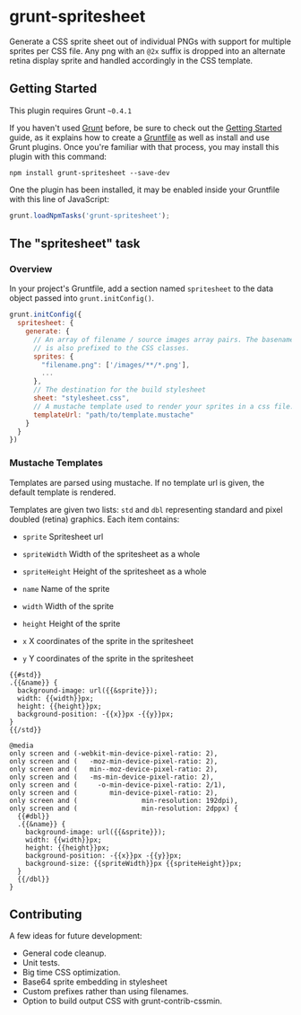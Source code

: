 # grunt-spritesheet

Generate a CSS sprite sheet out of individual PNGs with support for multiple sprites per CSS file. Any png with an `@2x` suffix is dropped into an alternate retina display sprite and handled accordingly in the CSS template.


## Getting Started
This plugin requires Grunt `~0.4.1`

If you haven't used [Grunt](http://gruntjs.com/) before, be sure to check out the [Getting Started](http://gruntjs.com/getting-started) guide, as it explains how to create a [Gruntfile](http://gruntjs.com/sample-gruntfile) as well as install and use Grunt plugins. Once you're familiar with that process, you may install this plugin with this command:

```shell
npm install grunt-spritesheet --save-dev
```

One the plugin has been installed, it may be enabled inside your Gruntfile with this line of JavaScript:

```js
grunt.loadNpmTasks('grunt-spritesheet');
```

## The "spritesheet" task

### Overview
In your project's Gruntfile, add a section named `spritesheet` to the data object passed into `grunt.initConfig()`. 

```js
grunt.initConfig({
  spritesheet: {
    generate: {
      // An array of filename / source images array pairs. The basename of the sprite file
      // is also prefixed to the CSS classes.
      sprites: {
        "filename.png": ['/images/**/*.png'],
        ...
      },
      // The destination for the build stylesheet
      sheet: "stylesheet.css",
      // A mustache template used to render your sprites in a css file. (Optional)
      templateUrl: "path/to/template.mustache"
    }
  }
})
```

### Mustache Templates

Templates are parsed using mustache. If no template url is given, the default template is rendered.

Templates are given two lists: `std` and `dbl` representing standard and pixel doubled (retina) graphics. Each item contains:

- `sprite`
Spritesheet url

- `spriteWidth`
Width of the spritesheet as a whole

- `spriteHeight`
Height of the spritesheet as a whole

- `name`
Name of the sprite

- `width` 
Width of the sprite

- `height`
Height of the sprite

- `x`
X coordinates of the sprite in the spritesheet

- `y`
Y coordinates of the sprite in the spritesheet



```
{{#std}}
.{{&name}} {
  background-image: url({{&sprite}});
  width: {{width}}px;
  height: {{height}}px;
  background-position: -{{x}}px -{{y}}px;
}
{{/std}}

@media
only screen and (-webkit-min-device-pixel-ratio: 2),
only screen and (   -moz-min-device-pixel-ratio: 2),
only screen and (   min--moz-device-pixel-ratio: 2),
only screen and (   -ms-min-device-pixel-ratio: 2),
only screen and (     -o-min-device-pixel-ratio: 2/1),
only screen and (        min-device-pixel-ratio: 2),
only screen and (                min-resolution: 192dpi),
only screen and (                min-resolution: 2dppx) { 
  {{#dbl}}
  .{{&name}} {
    background-image: url({{&sprite}});
    width: {{width}}px;
    height: {{height}}px;
    background-position: -{{x}}px -{{y}}px;
    background-size: {{spriteWidth}}px {{spriteHeight}}px;
  }
  {{/dbl}}
}
```



## Contributing
A few ideas for future development:

- General code cleanup.
- Unit tests.
- Big time CSS optimization.
- Base64 sprite embedding in stylesheet
- Custom prefixes rather than using filenames. 
- Option to build output CSS with grunt-contrib-cssmin. 

